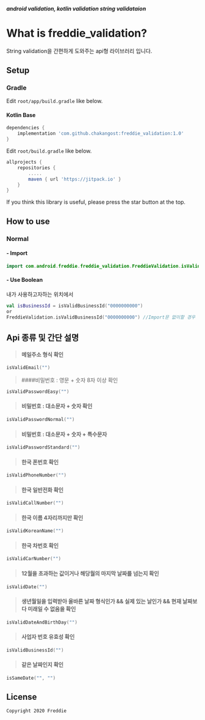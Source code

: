 ##### android validation, kotlin validation string validataion

# What is freddie_validation?
String validation을 간편하게 도와주는 api형 라이브러리 입니다.



## Setup


### Gradle

Edit `root/app/build.gradle` like below.

#### Kotlin Base
```gradle
dependencies {
    implementation 'com.github.chakangost:freddie_validation:1.0'
}
```

Edit `root/build.gradle` like below.
```gradle
allprojects {
    repositories {
        .....
        maven { url 'https://jitpack.io' }
    }
}
```

If you think this library is useful, please press the star button at the top.


## How to use

### Normal
#### - Import

```Kotlin
import com.android.freddie.freddie_validation.FreddieValidation.isValidBusinessId
```


#### - Use Boolean
내가 사용하고자하는 위치에서
```Kotlin
val isBusinessId = isValidBusinessId("0000000000")
or
FreddieValidation.isValidBusinessId("0000000000") //Import문 없이할 경우
```

## Api 종류 및 간단 설명

> #### 메일주소 형식 확인
```Kotlin
isValidEmail("")
```

> ####비밀번호 : 영문 + 숫자 8자 이상 확인
```Kotlin
isValidPasswordEasy("")
```

> #### 비밀번호 : 대소문자 + 숫자 확인
```Kotlin
isValidPasswordNormal("")
```

> #### 비밀번호 : 대소문자 + 숫자 + 특수문자
```Kotlin
isValidPasswordStandard("")
```

> #### 한국 폰번호 확인
```Kotlin
isValidPhoneNumber("")
```

> #### 한국 일반전화 확인
```Kotlin
isValidCallNumber("")
```

> #### 한국 이름 4자리까지만 확인
```Kotlin
isValidKoreanName("")
```

> #### 한국 차번호 확인
```Kotlin
isValidCarNumber("")
```

> #### 12월을 초과하는 값이거나 해당월의 마지막 날짜를 넘는지 확인
```Kotlin
isValidDate("")
```

> #### 생년월일을 입력받아 올바른 날짜 형식인가 && 실제 있는 날인가 && 현재 날짜보다 미래일 수 없음을 확인
```Kotlin
isValidDateAndBirthDay("")
```

> #### 사업자 번호 유효성 확인
```Kotlin
isValidBusinessId("")
```

> #### 같은 날짜인지 확인
```Kotlin
isSameDate("", "")
```

## License 
 ```code
Copyright 2020 Freddie
```
